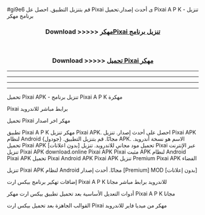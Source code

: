 #gi9e6 قم بتنزيل التطبيق. احصل عل Pixai  ى أحدث إصدار.تحميل Pixai  A P K - تنزيل برنامج مهكر



<div align="center">
<h3>Download >>>>> <a href="https://ar-sites.web.app/?ar= Pixai ">مهكرPixai  تنزيل برنامج</a></h3><br>

<h3>Download >>>>> <a href="https://ar-sites.web.app/?ar= Pixai ">تحميل Pixai  مهكر</a></h3>
</div>


----------------------------------------------------------

----------------------------------------------------------

----------------------------------------------------------

----------------------------------------------------------


تحميل Pixai  APK - تنزيل برنامج Pixai  A P K مهكرة

Pixai  برابط مباشر للاندرويد

تحميل Pixai  مهكر اخر اصدار

تطبيق Pixai  A P K مهكر
تنزيل Pixai  APK. احصل على أحدث إصدار.
تنزيل Pixai  APK لنظام Android مجانًا.
قم بتنزيل التطبيق. {جودول} APK. الاسم هو نسخة أندرويد.
تحميل Pixai  APK [بدون اعلانات]
تحميل مود مجاني للاندرويد.
تنزيل Pixai  عبر الإنترنت
تنزيل Pixai  APK
download.online Pixai  APK
Pixai  مثبت APK لنظام Android
Pixai  APK
تحميل Pixai  Android APK
Pixai  APK تنزيل Premium
Pixai  APK الفضاء

تنزيل Pixai  APK لنظام Android مجانًا. أحدث إصدار [Premium] MOD [بدون إعلانات]

إضافات تهكير برنامج بيكس ارت Pixai  A P K للاندرويد برابط مباشر مجانا

أدوات التعديل الأساسية بعد تحميل تطبيق بيكس ارت مهكر Pixai  A P K مجانا

القوالب الجاهزة بعد تحميل بيكس ارت Pixai  مهكر من ميديا فاير للاندرويد



